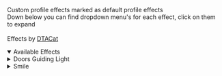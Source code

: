 Custom profile effects marked as default profile effects<br>Down below you can find dropdown menu's for each effect, click on them to expand<br><br>Effects by [DTACat][dtacatgh]

<details open>
<summary>Available Effects</summary>

<details>
<summary>Doors Guiding Light</summary>

```
https://customeffects.github.io/DefaultEffects/Assets/DoorsGuidingLight.png
```
![](Assets/DoorsGuidingLight.png)
</details>

<details>
<summary>Smile</summary>

```
https://customeffects.github.io/DefaultEffects/Assets/Assets/Smile.png
```
![](Assets/Smile.png)
</details>

[dtacatgh]: https://github.com/DTACat
